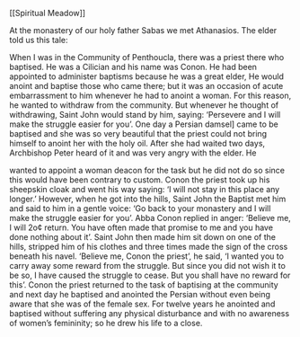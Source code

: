 [[Spiritual Meadow]]
 
At the monastery of our holy father Sabas we met Athanasios. The elder told us this tale:  
 
When I was in the Community of Penthoucla, there was a priest there who baptised. He was a Cilician and his name was Conon. He had been appointed to administer baptisms because he was a great elder, He would anoint and baptise those who came there; but it was an occasion of acute embarrassment to him whenever he had to anoint a woman. For this reason, he wanted to withdraw from the community. But whenever he thought of withdrawing, Saint John would stand by him, saying: ‘Persevere and I will make the struggle easier for you’. One day a Persian damsel] came to be baptised and she was so very beautiful that the priest could not bring himself to anoint her with the holy oil. After she had waited two days, Archbishop Peter heard of it and was very angry with the elder. He  
 
wanted to appoint a woman deacon for the task but he did not do so since this would have been contrary to custom. Conon the priest took up his sheepskin cloak and went his way saying: ‘I will not stay in this place any longer.’ However, when he got into the hills, Saint John the Baptist met him and said to him in a gentle voice: ‘Go back to your monastery and I will make the struggle easier for you’. Abba Conon replied in anger: ‘Believe me, I will 2o¢ return. You have often made that promise to me and you have done nothing about it’. Saint John then made him sit down on one of the hills, stripped him of his clothes and three times made the sign of the cross beneath his navel. ‘Believe me, Conon the priest’, he said, ‘I wanted you to carry away some reward from the struggle. But since you did not wish it to be so, I have caused the struggle to cease. But you shall have no reward for this’. Conon the priest returned to the task of baptising at the community and next day he baptised and anointed the Persian without even being aware that she was of the female sex. For twelve years he anointed and baptised without suffering any physical disturbance and with no awareness of women’s femininity; so he drew his life to a close. 
